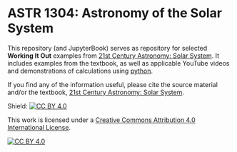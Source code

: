 # ASTR 1304: Astronomy of the Solar System

This repository (and JupyterBook) serves as repository for selected **Working It Out** examples from [21st Century Astronomy: Solar System](https://wwnorton.com/books/9780393877083).  It includes examples from the textbook, as well as applicable YouTube videos and demonstrations of calculations using [python](https://www.python.org/).

If you find any of the information useful, please cite the source material and/or the textbook, [21st Century Astronomy: Solar System](https://wwnorton.com/books/9780393877083).


Shield: [![CC BY 4.0][cc-by-shield]][cc-by]

This work is licensed under a
[Creative Commons Attribution 4.0 International License][cc-by].

[![CC BY 4.0][cc-by-image]][cc-by]

[cc-by]: http://creativecommons.org/licenses/by/4.0/
[cc-by-image]: https://i.creativecommons.org/l/by/4.0/88x31.png
[cc-by-shield]: https://img.shields.io/badge/License-CC%20BY%204.0-lightgrey.svg